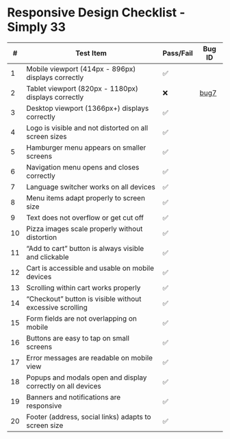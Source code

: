 # Responsive Design Checklist - Simply 33

| # | Test Item                                                                 | Pass/Fail | Bug ID |
|---|---------------------------------------------------------------------------|-----------|--------|
| 1 | Mobile viewport (414px - 896px) displays correctly                        |✅           |        |
| 2 | Tablet viewport (820px - 1180px) displays correctly                       |❌           |<a href="https://github.com/shutiak/simply33-qa-portfolio/blob/main/bug-reports/bugs/bug7.md#bug-007-reserve-now-and-order-online-buttons-shift-below-hero-banner-on-ipad-air-820x1180">bug7</a>        |
| 3 | Desktop viewport (1366px+) displays correctly                             |✅           |        |
| 4 | Logo is visible and not distorted on all screen sizes                    |✅           |        |
| 5 | Hamburger menu appears on smaller screens                                |✅           |        |
| 6 | Navigation menu opens and closes correctly                               |✅           |        |
| 7 | Language switcher works on all devices                                   |✅           |        |
| 8 | Menu items adapt properly to screen size                                 |✅           |        |
| 9 | Text does not overflow or get cut off                                    |✅           |        |
|10 | Pizza images scale properly without distortion                           |✅           |        |
|11 | “Add to cart” button is always visible and clickable                     |✅           |        |
|12 | Cart is accessible and usable on mobile devices                          |✅           |        |
|13 | Scrolling within cart works properly                                     |✅           |        |
|14 | “Checkout” button is visible without excessive scrolling                 |✅           |        |
|15 | Form fields are not overlapping on mobile                                |✅           |        |
|16 | Buttons are easy to tap on small screens                                 |✅           |        |
|17 | Error messages are readable on mobile view                               |✅           |        |
|18 | Popups and modals open and display correctly on all devices              |✅           |        |
|19 | Banners and notifications are responsive                                 |✅           |        |
|20 | Footer (address, social links) adapts to screen size                     |✅           |        |
